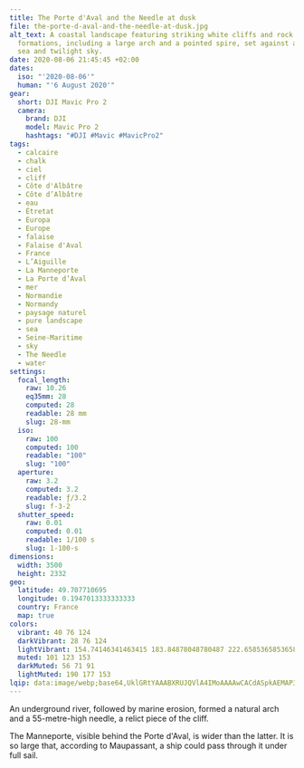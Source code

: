 ```yaml
---
title: The Porte d'Aval and the Needle at dusk
file: the-porte-d-aval-and-the-needle-at-dusk.jpg
alt_text: A coastal landscape featuring striking white cliffs and rock
  formations, including a large arch and a pointed spire, set against a tranquil
  sea and twilight sky.
date: 2020-08-06 21:45:45 +02:00
dates:
  iso: "'2020-08-06'"
  human: "'6 August 2020'"
gear:
  short: DJI Mavic Pro 2
  camera:
    brand: DJI
    model: Mavic Pro 2
    hashtags: "#DJI #Mavic #MavicPro2"
tags:
  - calcaire
  - chalk
  - ciel
  - cliff
  - Côte d'Albâtre
  - Côte d’Albâtre
  - eau
  - Étretat
  - Europa
  - Europe
  - falaise
  - Falaise d'Aval
  - France
  - L’Aiguille
  - La Manneporte
  - La Porte d’Aval
  - mer
  - Normandie
  - Normandy
  - paysage naturel
  - pure landscape
  - sea
  - Seine-Maritime
  - sky
  - The Needle
  - water
settings:
  focal_length:
    raw: 10.26
    eq35mm: 28
    computed: 28
    readable: 28 mm
    slug: 28-mm
  iso:
    raw: 100
    computed: 100
    readable: "100"
    slug: "100"
  aperture:
    raw: 3.2
    computed: 3.2
    readable: ƒ/3.2
    slug: f-3-2
  shutter_speed:
    raw: 0.01
    computed: 0.01
    readable: 1/100 s
    slug: 1-100-s
dimensions:
  width: 3500
  height: 2332
geo:
  latitude: 49.707710695
  longitude: 0.1947013333333333
  country: France
  map: true
colors:
  vibrant: 40 76 124
  darkVibrant: 28 76 124
  lightVibrant: 154.74146341463415 183.84878048780487 222.65853658536585
  muted: 101 123 153
  darkMuted: 56 71 91
  lightMuted: 190 177 153
lqip: data:image/webp;base64,UklGRtYAAABXRUJQVlA4IMoAAAAwCACdASpkAEMAP3GkyFs0tjIlrNbcMsAuCWUGcA11Arq38tXWLhe99hiHzFqW+bZPno+4V40n//1HBFtJ9JsuwBxWpK6F70fTgAD+7CUu3MnaAmCDhBXBqm3pIYfEe10iH6Cnztif2iLr99jSd4sZfeKF7pkm0zl1bGTrSXEIBIdZn3OmNKBybd9SNiJZNs8oE3fGoupGoJZ+xay2TwERceepF2LW/AfEZoTJIBMdTgechT20QUpWqbpxQlrf/2+7H9tml5mIQAAA
---
```


An underground river, followed by marine erosion, formed a natural arch and a 55-metre-high needle, a relict piece of the cliff.

The Manneporte, visible behind the Porte d'Aval, is wider than the latter. It is so large that, according to Maupassant, a ship could pass through it under full sail.
